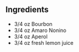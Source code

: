 Ingredients
-----------

- 3/4 oz Bourbon
- 3/4 oz Amaro Nonino
- 3/4 oz Aperol
- 3/4 oz fresh lemon juice
